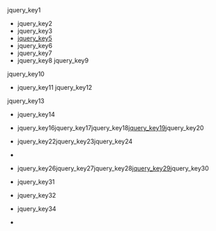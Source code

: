 jquery_key1
- jquery_key2
- jquery_key3
- [jquery_key5](https://ajax.googleapis.com/ajax/libs/jquery/3.1.1/jquery.min.js)
- jquery_key6
- jquery_key7
- jquery_key8
jquery_key9


jquery_key10


- jquery_key11
jquery_key12



jquery_key13
- jquery_key14
- jquery_key16jquery_key17jquery_key18[jquery_key19](http://www.jquery-tutorial.net/introduction/the-ready-event/)jquery_key20
- jquery_key22jquery_key23jquery_key24

- 
- jquery_key26jquery_key27jquery_key28[jquery_key29](http://www.jquery-tutorial.net/events/introduction/)jquery_key30
- jquery_key31
- jquery_key32
- jquery_key34
- 
